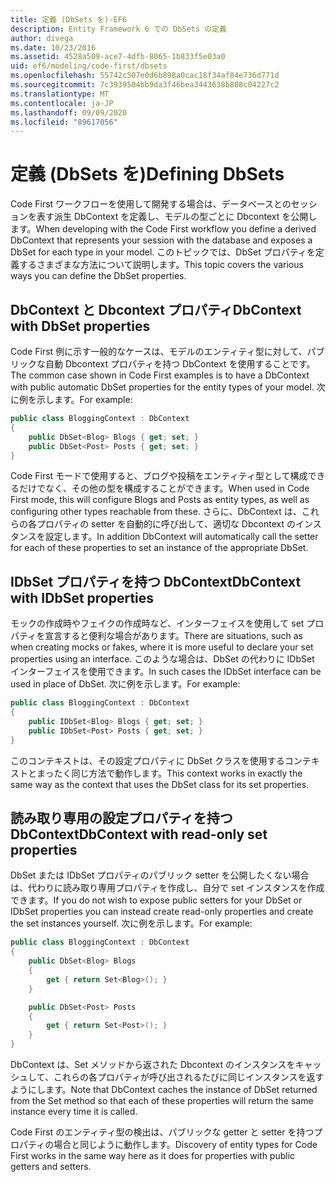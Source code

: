 ```yaml
---
title: 定義 (DbSets を)-EF6
description: Entity Framework 6 での DbSets の定義
author: divega
ms.date: 10/23/2016
ms.assetid: 4528a509-ace7-4dfb-8065-1b833f5e03a0
uid: ef6/modeling/code-first/dbsets
ms.openlocfilehash: 55742c507e0d6b898a0cac18f34af84e736d771d
ms.sourcegitcommit: 7c3939504bb9da3f46bea3443638b808c04227c2
ms.translationtype: MT
ms.contentlocale: ja-JP
ms.lasthandoff: 09/09/2020
ms.locfileid: "89617056"
---
```

# <a name="defining-dbsets"></a><span data-ttu-id="c700e-103">定義 (DbSets を)</span><span class="sxs-lookup"><span data-stu-id="c700e-103">Defining DbSets</span></span>
<span data-ttu-id="c700e-104">Code First ワークフローを使用して開発する場合は、データベースとのセッションを表す派生 DbContext を定義し、モデルの型ごとに Dbcontext を公開します。</span><span class="sxs-lookup"><span data-stu-id="c700e-104">When developing with the Code First workflow you define a derived DbContext that represents your session with the database and exposes a DbSet for each type in your model.</span></span> <span data-ttu-id="c700e-105">このトピックでは、DbSet プロパティを定義するさまざまな方法について説明します。</span><span class="sxs-lookup"><span data-stu-id="c700e-105">This topic covers the various ways you can define the DbSet properties.</span></span>  

## <a name="dbcontext-with-dbset-properties"></a><span data-ttu-id="c700e-106">DbContext と Dbcontext プロパティ</span><span class="sxs-lookup"><span data-stu-id="c700e-106">DbContext with DbSet properties</span></span>  

<span data-ttu-id="c700e-107">Code First 例に示す一般的なケースは、モデルのエンティティ型に対して、パブリックな自動 Dbcontext プロパティを持つ DbContext を使用することです。</span><span class="sxs-lookup"><span data-stu-id="c700e-107">The common case shown in Code First examples is to have a DbContext with public automatic DbSet properties for the entity types of your model.</span></span> <span data-ttu-id="c700e-108">次に例を示します。</span><span class="sxs-lookup"><span data-stu-id="c700e-108">For example:</span></span>  

``` csharp
public class BloggingContext : DbContext
{
    public DbSet<Blog> Blogs { get; set; }
    public DbSet<Post> Posts { get; set; }
}
```  

<span data-ttu-id="c700e-109">Code First モードで使用すると、ブログや投稿をエンティティ型として構成できるだけでなく、その他の型を構成することができます。</span><span class="sxs-lookup"><span data-stu-id="c700e-109">When used in Code First mode, this will configure Blogs and Posts as entity types, as well as configuring other types reachable from these.</span></span> <span data-ttu-id="c700e-110">さらに、DbContext は、これらの各プロパティの setter を自動的に呼び出して、適切な Dbcontext のインスタンスを設定します。</span><span class="sxs-lookup"><span data-stu-id="c700e-110">In addition DbContext will automatically call the setter for each of these properties to set an instance of the appropriate DbSet.</span></span>  

## <a name="dbcontext-with-idbset-properties"></a><span data-ttu-id="c700e-111">IDbSet プロパティを持つ DbContext</span><span class="sxs-lookup"><span data-stu-id="c700e-111">DbContext with IDbSet properties</span></span>  

<span data-ttu-id="c700e-112">モックの作成時やフェイクの作成時など、インターフェイスを使用して set プロパティを宣言すると便利な場合があります。</span><span class="sxs-lookup"><span data-stu-id="c700e-112">There are situations, such as when creating mocks or fakes, where it is more useful to declare your set properties using an interface.</span></span> <span data-ttu-id="c700e-113">このような場合は、DbSet の代わりに IDbSet インターフェイスを使用できます。</span><span class="sxs-lookup"><span data-stu-id="c700e-113">In such cases the IDbSet interface can be used in place of DbSet.</span></span> <span data-ttu-id="c700e-114">次に例を示します。</span><span class="sxs-lookup"><span data-stu-id="c700e-114">For example:</span></span>  

``` csharp
public class BloggingContext : DbContext
{
    public IDbSet<Blog> Blogs { get; set; }
    public IDbSet<Post> Posts { get; set; }
}
```  

<span data-ttu-id="c700e-115">このコンテキストは、その設定プロパティに DbSet クラスを使用するコンテキストとまったく同じ方法で動作します。</span><span class="sxs-lookup"><span data-stu-id="c700e-115">This context works in exactly the same way as the context that uses the DbSet class for its set properties.</span></span>  

## <a name="dbcontext-with-read-only-set-properties"></a><span data-ttu-id="c700e-116">読み取り専用の設定プロパティを持つ DbContext</span><span class="sxs-lookup"><span data-stu-id="c700e-116">DbContext with read-only set properties</span></span>  

<span data-ttu-id="c700e-117">DbSet または IDbSet プロパティのパブリック setter を公開したくない場合は、代わりに読み取り専用プロパティを作成し、自分で set インスタンスを作成できます。</span><span class="sxs-lookup"><span data-stu-id="c700e-117">If you do not wish to expose public setters for your DbSet or IDbSet properties you can instead create read-only properties and create the set instances yourself.</span></span> <span data-ttu-id="c700e-118">次に例を示します。</span><span class="sxs-lookup"><span data-stu-id="c700e-118">For example:</span></span>  

``` csharp
public class BloggingContext : DbContext
{
    public DbSet<Blog> Blogs
    {
        get { return Set<Blog>(); }
    }

    public DbSet<Post> Posts
    {
        get { return Set<Post>(); }
    }
}
```  

<span data-ttu-id="c700e-119">DbContext は、Set メソッドから返された Dbcontext のインスタンスをキャッシュして、これらの各プロパティが呼び出されるたびに同じインスタンスを返すようにします。</span><span class="sxs-lookup"><span data-stu-id="c700e-119">Note that DbContext caches the instance of DbSet returned from the Set method so that each of these properties will return the same instance every time it is called.</span></span>  

<span data-ttu-id="c700e-120">Code First のエンティティ型の検出は、パブリックな getter と setter を持つプロパティの場合と同じように動作します。</span><span class="sxs-lookup"><span data-stu-id="c700e-120">Discovery of entity types for Code First works in the same way here as it does for properties with public getters and setters.</span></span>  
